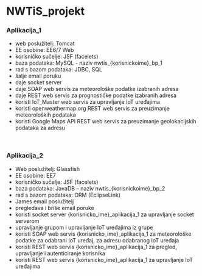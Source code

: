 # NWTiS_projekt

### Aplikacija_1 <br />
* web poslužitelj: Tomcat <br />
* EE osobine: EE6/7 Web <br />
* korisničko sučelje: JSF (facelets) <br />
* baza podataka: MySQL - naziv nwtis_{korisnickoime}_bp_1 <br />
* rad s bazom podataka: JDBC, SQL <br />
* šalje email poruku <br />
* daje socket server <br />
* daje SOAP web servis za meteorološke podatke izabranih adresa <br />
* daje REST web servis za prognostičke podatke izabranih adresa <br />
* koristi IoT_Master web servis za upravljanje IoT uređajima <br />
* koristi openweathermap.org REST web servis za preuzimanje meteoroloških podataka <br />
* koristi Google Maps API REST web servis za preuzimanje geolokacijskih podataka za adresu <br />

<br />

### Aplikacija_2 <br />
* Web poslužitelj: Glassfish <br />
* EE osobine: EE7 <br />
* korisničko sučelje: JSF (facelets) <br />
* baza podataka: JavaDB – naziv nwtis_{korisnickoime}_bp_2 <br />
* rad s bazom podataka: ORM (EclipseLink) <br />
* James email poslužitelj <br />
* pregledava i briše email poruke <br />
* koristi socket server {korisnicko_ime}_aplikacija_1 za upravljanje socket serverom 
* upravljanje grupom i upravljanje IoT uređajima iz grupe <br />
* koristi SOAP web servis {korisnicko_ime}_aplikacija_1 za meteorološke podatke za odabrani IoT uređaj, za adresu odabranog IoT uređaja <br />
* koristi REST web servis {korisnicko_ime}_aplikacija_1 za pregled, upravljanje i autenticiranje korisnika <br />
* koristi REST web servis {korisnicko_ime}_aplikacija_1 za upravljanje IoT uređajima
